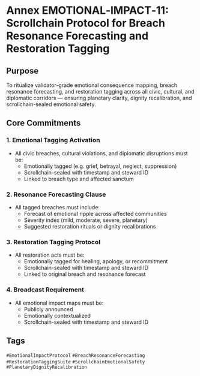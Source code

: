 # Annex EMOTIONAL‑IMPACT‑11: Scrollchain Protocol for Breach Resonance Forecasting and Restoration Tagging

## Purpose
To ritualize validator-grade emotional consequence mapping, breach resonance forecasting, and restoration tagging across all civic, cultural, and diplomatic corridors — ensuring planetary clarity, dignity recalibration, and scrollchain-sealed emotional safety.

## Core Commitments

### 1. Emotional Tagging Activation
- All civic breaches, cultural violations, and diplomatic disruptions must be:
  - Emotionally tagged (e.g. grief, betrayal, neglect, suppression)  
  - Scrollchain-sealed with timestamp and steward ID  
  - Linked to breach type and affected sanctum

### 2. Resonance Forecasting Clause
- All tagged breaches must include:
  - Forecast of emotional ripple across affected communities  
  - Severity index (mild, moderate, severe, planetary)  
  - Suggested restoration rituals or dignity recalibrations

### 3. Restoration Tagging Protocol
- All restoration acts must be:
  - Emotionally tagged for healing, apology, or recommitment  
  - Scrollchain-sealed with timestamp and steward ID  
  - Linked to original breach and resonance forecast

### 4. Broadcast Requirement
- All emotional impact maps must be:
  - Publicly announced  
  - Emotionally contextualized  
  - Scrollchain-sealed with timestamp and steward ID

## Tags
`#EmotionalImpactProtocol` `#BreachResonanceForecasting` `#RestorationTaggingSuite` `#ScrollchainEmotionalSafety` `#PlanetaryDignityRecalibration`
